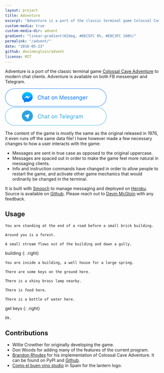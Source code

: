 ```yaml
---
layout: project
title: Adventure
excerpt: "Adventure is a port of the classic terminal game Colossal Cave Adventure to modern chat clients."
custom-media: true
custom-media-dir: advent
gradient: "linear-gradient(62deg, #8EC5FC 0%, #E0C3FC 100%)"
permalink: "/advent/"
date: "2016-05-23"
github: devinmcgloin/advent
license: MIT
---
```


Adventure is a port of the classic terminal game
[Colossal Cave Adventure](https://en.wikipedia.org/wiki/Colossal_Cave_Adventure)
to modern chat clients. Adventure is available on both FB messenger
and Telegram.

<div class="tc w-100 mb2">
    <a href="https://m.me/adventerm" class="bn">
        <img src="/public/advent/messenger.png"/>
    </a>
</div>

<div class="tc w-100">
    <a href="https://telegram.me/cave_adventure_bot" class="bn">
        <img src="/public/advent/telegram.png"/>
    </a>
</div>

The content of the game is mostly the same as the original released in
1976, it even runs off the same data file! I have however made a few
necessary changes to how a user interacts with the game:

 * Messages are sent in true case as opposed to the original uppercase.
 * Messages are spaced out in order to make the game feel more natural
   in messaging clients.
 * Info and instruction commands have changed in order to allow people
   to restart the game, and activate other game mechanics that would
   ordinarily be changed in the terminal.

It is built with [Smooch](https://smooch.io) to manage messaging and
deployed on [Heroku](https://heroku.com). Source is available on
[Github](https://github.com/devinmcgloin/advent). Please reach out to
[Devin McGloin](https://twitter.com/devinmcgloin) with any feedback.

## Usage

```
You are standing at the end of a road before a small brick building.
```

```
Around you is a forest.
```

```
A small stream flows out of the building and down a gully.
```


building
{: .right}

```
You are inside a building, a well house for a large spring.
```

```
There are some keys on the ground here.
```

```
There is a shiny brass lamp nearby.
```

```
There is food here.
```

```
There is a bottle of water here.
```

get keys
{: .right}

```
Ok.
```

## Contributions

* Willie Crowther for originally developing the game.
* Don Woods for adding many of the features of the current program.
* [Brandon Rhodes](http://rhodesmill.org/brandon/) for his
  implementation of Colossal Cave Adventure. It can be found on PyPI
  and [Github](https://github.com/brandon-rhodes/python-adventure).
* [Como el buen vino studio](https://thenounproject.com/term/lantern/87141/)
  in Spain for the lantern logo.
